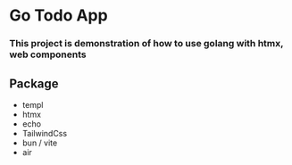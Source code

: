 # Go Todo App

### This project is demonstration of how to use golang with htmx, web components

## Package

- templ
- htmx
- echo
- TailwindCss
- bun / vite
- air
